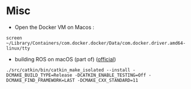 # Misc

- Open the Docker VM on Macos :

```
screen ~/Library/Containers/com.docker.docker/Data/com.docker.driver.amd64-linux/tty
```

- building ROS on macOS (part of) ([official](http://wiki.ros.org/kinetic/Installation/OSX/Homebrew/Source))

```
./src/catkin/bin/catkin_make_isolated --install -DCMAKE_BUILD_TYPE=Release -DCATKIN_ENABLE_TESTING=Off -DCMAKE_FIND_FRAMEWORK=LAST -DCMAKE_CXX_STANDARD=11
```
